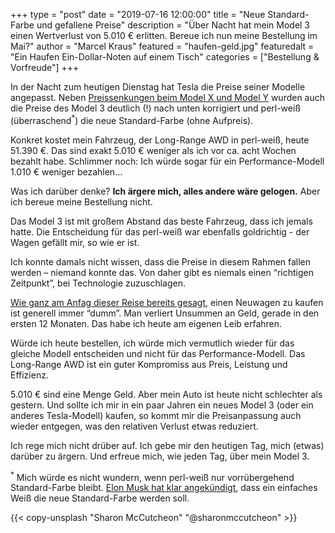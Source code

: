 +++
type = "post"
date = "2019-07-16 12:00:00"
title = "Neue Standard-Farbe und gefallene Preise"
description = "Über Nacht hat mein Model 3 einen Wertverlust von 5.010 € erlitten. Bereue ich nun meine Bestellung im Mai?"
author = "Marcel Kraus"
featured = "haufen-geld.jpg"
featuredalt = "Ein Haufen Ein-Dollar-Noten auf einem Tisch"
categories = ["Bestellung & Vorfreude"]
+++

In der Nacht zum heutigen Dienstag hat Tesla die Preise seiner Modelle angepasst. Neben [Preissenkungen beim Model X und Model Y](https://teslamag.de/news/tesla-preisaktualisierung-model-3-nur-zwei-varianten-model-s-x-24811 "Mehr dazu auf Teslamag.de…") wurden auch die Preise des Model 3 deutlich (!) nach unten korrigiert und perl-weiß (überraschend<sup>*</sup>) die neue Standard-Farbe (ohne Aufpreis).

Konkret kostet mein Fahrzeug, der Long-Range AWD in perl-weiß, heute 51.390 €. Das sind exakt 5.010 € weniger als ich vor ca. acht Wochen bezahlt habe. Schlimmer noch: Ich würde sogar für ein Performance-Modell 1.010 € weniger bezahlen…

Was ich darüber denke? **Ich ärgere mich, alles andere wäre gelogen.** Aber ich bereue meine Bestellung nicht.

Das Model 3 ist mit großem Abstand das beste Fahrzeug, dass ich jemals hatte. Die Entscheidung für das perl-weiß war ebenfalls goldrichtig - der Wagen gefällt mir, so wie er ist.

Ich konnte damals nicht wissen, dass die Preise in diesem Rahmen fallen werden – niemand konnte das. Von daher gibt es niemals einen “richtigen Zeitpunkt”, bei Technologie zuzuschlagen.

[Wie ganz am Anfag dieser Reise bereits gesagt](/blog/2019/06/das-abenteuer-beginnt/ "Mir war immer klar, dass man keine Neuwagen kaufen sollte…"), einen Neuwagen zu kaufen ist generell immer “dumm”. Man verliert Unsummen an Geld, gerade in den ersten 12 Monaten. Das habe ich heute am eigenen Leib erfahren.

Würde ich heute bestellen, ich würde mich vermutlich wieder für das gleiche Modell entscheiden und nicht für das Performance-Modell. Das Long-Range AWD ist ein guter Kompromiss aus Preis, Leistung und Effizienz.

5.010 € sind eine Menge Geld. Aber mein Auto ist heute nicht schlechter als gestern. Und sollte ich mir in ein paar Jahren ein neues Model 3 (oder ein anderes Tesla-Modell) kaufen, so kommt mir die Preisanpassung auch wieder entgegen, was den relativen Verlust etwas reduziert.

Ich rege mich nicht drüber auf. Ich gebe mir den heutigen Tag, mich (etwas) darüber zu ärgern. Und erfreue mich, wie jeden Tag, über mein Model 3.

<sup>*</sup> Mich würde es nicht wundern, wenn perl-weiß nur vorrübergehend Standard-Farbe bleibt. [Elon Musk hat klar angekündigt](https://twitter.com/elonmusk/status/1141409584457768960 "Elon Musk hat auf Twitter angekündigt, dass ein einfaches weiß das schwarz als Standard-Farbe ablösen soll…"), dass ein einfaches Weiß die neue Standard-Farbe werden soll.

{{< copy-unsplash "Sharon McCutcheon" "@sharonmccutcheon" >}}
